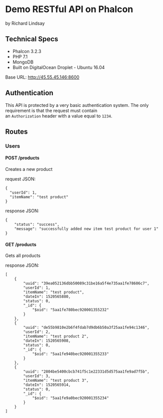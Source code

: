 # Demo RESTful API on Phalcon

by Richard Lindsay

## Technical Specs

* Phalcon 3.2.3
* PHP 7.1
* MongoDB
* Built on DigitalOcean Droplet - Ubuntu 16.04

Base URL: http://45.55.45.146:8600

## Authentication

This API is protected by a very basic authentication system. The only requirement is that the request must contain  
an `Authorization` header with a value equal to `1234`.  

## Routes

### Users

#### POST /products  
Creates a new product

request JSON:
```
{
  "userId": 1,
  "itemName": "test product"
}
```

response JSON:
```
{
    "status": "success",
    "message": "successfully added new item test product for user 1"
}
```
#### GET /products  
Gets all products


response JSON:
```
[
    {
        "uuid": "39ea052136dbb50089c31be16a5f4e735aa1fe78606c7",
        "userId": 1,
        "itemName": "test product",
        "dateIn": 1520565880,
        "status": 0,
        "_id": {
            "$oid": "5aa1fe780bec920001355232"
        }
    },
    {
        "uuid": "de55b9810e2b6f4fdab7d9db6b50a3f25aa1fe94c1346",
        "userId": 2,
        "itemName": "test product 2",
        "dateIn": 1520565908,
        "status": 0,
        "_id": {
            "$oid": "5aa1fe940bec920001355233"
        }
    },
    {
        "uuid": "2804be5400cbcb741f5c1e22331d5d575aa1fe9ad7f5b",
        "userId": 3,
        "itemName": "test product 3",
        "dateIn": 1520565914,
        "status": 0,
        "_id": {
            "$oid": "5aa1fe9a0bec920001355234"
        }
    }
]
```